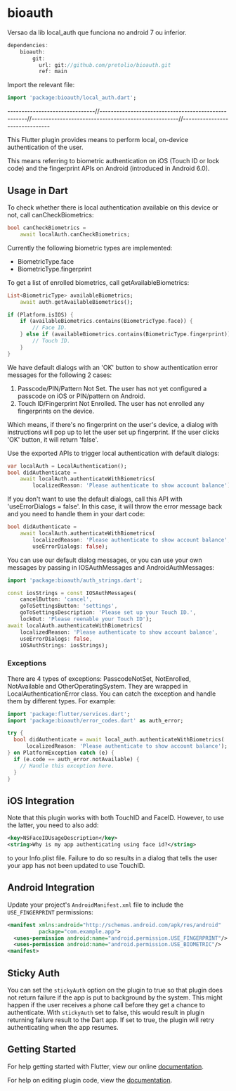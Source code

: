 # bioauth

Versao da lib local_auth que funciona no android 7 ou inferior.


```dart
dependencies:
    bioauth:
        git:
          url: git://github.com/pretolio/bioauth.git
          ref: main
```

Import the relevant file:

```dart
import 'package:bioauth/local_auth.dart';
```  


-------------------------------//----------------------------------------------------//----------------------------------------------------//-------------------------------



This Flutter plugin provides means to perform local, on-device authentication of
the user.

This means referring to biometric authentication on iOS (Touch ID or lock code)
and the fingerprint APIs on Android (introduced in Android 6.0).

## Usage in Dart

To check whether there is local authentication available on this device or not, call canCheckBiometrics:

```dart
bool canCheckBiometrics =
    await localAuth.canCheckBiometrics;
```

Currently the following biometric types are implemented:

* BiometricType.face
* BiometricType.fingerprint

To get a list of enrolled biometrics, call getAvailableBiometrics:

```dart
List<BiometricType> availableBiometrics;
    await auth.getAvailableBiometrics();

if (Platform.isIOS) {
    if (availableBiometrics.contains(BiometricType.face)) {
        // Face ID.
    } else if (availableBiometrics.contains(BiometricType.fingerprint)) {
        // Touch ID.
    }
}
```

We have default dialogs with an 'OK' button to show authentication error
messages for the following 2 cases:

1.  Passcode/PIN/Pattern Not Set. The user has not yet configured a passcode on
    iOS or PIN/pattern on Android.
2.  Touch ID/Fingerprint Not Enrolled. The user has not enrolled any
    fingerprints on the device.

Which means, if there's no fingerprint on the user's device, a dialog with
instructions will pop up to let the user set up fingerprint. If the user clicks
'OK' button, it will return 'false'.

Use the exported APIs to trigger local authentication with default dialogs:

```dart
var localAuth = LocalAuthentication();
bool didAuthenticate =
    await localAuth.authenticateWithBiometrics(
        localizedReason: 'Please authenticate to show account balance');
```

If you don't want to use the default dialogs, call this API with
'useErrorDialogs = false'. In this case, it will throw the error message back
and you need to handle them in your dart code:

```dart
bool didAuthenticate =
    await localAuth.authenticateWithBiometrics(
        localizedReason: 'Please authenticate to show account balance',
        useErrorDialogs: false);
```

You can use our default dialog messages, or you can use your own messages by
passing in IOSAuthMessages and AndroidAuthMessages:

```dart
import 'package:bioauth/auth_strings.dart';

const iosStrings = const IOSAuthMessages(
    cancelButton: 'cancel',
    goToSettingsButton: 'settings',
    goToSettingsDescription: 'Please set up your Touch ID.',
    lockOut: 'Please reenable your Touch ID');
await localAuth.authenticateWithBiometrics(
    localizedReason: 'Please authenticate to show account balance',
    useErrorDialogs: false,
    iOSAuthStrings: iosStrings);

```

### Exceptions

There are 4 types of exceptions: PasscodeNotSet, NotEnrolled, NotAvailable and
OtherOperatingSystem. They are wrapped in LocalAuthenticationError class. You can
catch the exception and handle them by different types. For example:

```dart
import 'package:flutter/services.dart';
import 'package:bioauth/error_codes.dart' as auth_error;

try {
  bool didAuthenticate = await local_auth.authenticateWithBiometrics(
      localizedReason: 'Please authenticate to show account balance');
} on PlatformException catch (e) {
  if (e.code == auth_error.notAvailable) {
    // Handle this exception here.
  }
}
```

## iOS Integration

Note that this plugin works with both TouchID and FaceID. However, to use the latter,
you need to also add:

```xml
<key>NSFaceIDUsageDescription</key>
<string>Why is my app authenticating using face id?</string>
```

to your Info.plist file. Failure to do so results in a dialog that tells the user your
app has not been updated to use TouchID.


## Android Integration

Update your project's `AndroidManifest.xml` file to include the
`USE_FINGERPRINT` permissions:

```xml
<manifest xmlns:android="http://schemas.android.com/apk/res/android"
          package="com.example.app">
  <uses-permission android:name="android.permission.USE_FINGERPRINT"/>
  <uses-permission android:name="android.permission.USE_BIOMETRIC"/>
<manifest>
```

## Sticky Auth

You can set the `stickyAuth` option on the plugin to true so that plugin does not
return failure if the app is put to background by the system. This might happen
if the user receives a phone call before they get a chance to authenticate. With
`stickyAuth` set to false, this would result in plugin returning failure result
to the Dart app. If set to true, the plugin will retry authenticating when the
app resumes.

## Getting Started

For help getting started with Flutter, view our online
[documentation](http://flutter.io/).

For help on editing plugin code, view the [documentation](https://flutter.io/platform-plugins/#edit-code).
